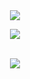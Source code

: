 <div align="center">

<img src="https://capsule-render.vercel.app/api?type=waving&color=auto&height=200&section=header&text=geonhoon&fontSize=90" />

<img src="https://github-readme-stats.vercel.app/api/top-langs/?username=shingunhoon&layout=compact"><br><br>

<img src="https://github-readme-stats.vercel.app/api?username=shingunhoon&show_icons=true">


  
</div>
